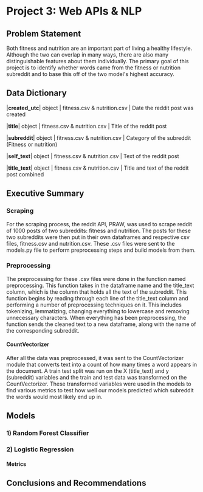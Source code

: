 # Project 3: Web APIs & NLP

## Problem Statement

Both fitness and nutrition are an important part of living a healthy lifestyle. Although the two can overlap in many ways, there are also many distinguishable features about them individually. The primary goal of this project is to identify whether words came from the fitness or nutrition subreddit and to base this off of the two model's highest accuracy.   
## Data Dictionary

|**created_utc**| object | fitness.csv & nutrition.csv | Date the reddit post was created 

|**title**| object | fitness.csv & nutrition.csv | Title of the reddit post

|**subreddit**| object | fitness.csv & nutrition.csv | Category of the subreddit (Fitness or nutrition)

|**self_text**| object | fitness.csv & nutrition.csv | Text of the reddit post

|**title_text**| object | fitness.csv & nutrition.csv | Title and text of the reddit post combined


## Executive Summary

### Scraping

For the scraping process, the reddit API, PRAW, was used to scrape reddit of 1000 posts of two subreddits: fitness and nutrition. The posts for these two subreddits were then put in their own dataframes and respective csv files, fitness.csv and nutrition.csv. These .csv files were sent to the models.py file to perform preprocessing steps and build models from them. 

### Preprocessing

The preprocessing for these .csv files were done in the function named preprocessing. This function takes in the dataframe name and the title_text column, which is the column that holds all the text of the subreddit. This function begins by reading through each line of the title_text column and performing a number of preprocessing techniques on it. This includes tokenizing, lemmatizing, changing everything to lowercase and removing unnecessary characters. When everything has been preprocessing, the function sends the cleaned text to a new dataframe, along with the name of the corresponding subreddit. 

#### CountVectorizer 

After all the data was preprocessed, it was sent to the CountVectorizer module that converts text into a count of how many times a word appears in the document. A train test split was run on the X (title_text) and y (subreddit) variables and the train and test data was transformed on the CountVectorizer. These transformed variables were used in the models to find various metrics to test how well our models predicted which subreddit the words would most likely end up in. 

## Models

### 1) Random Forest Classifier
 

### 2) Logistic Regression

#### Metrics

## Conclusions and Recommendations